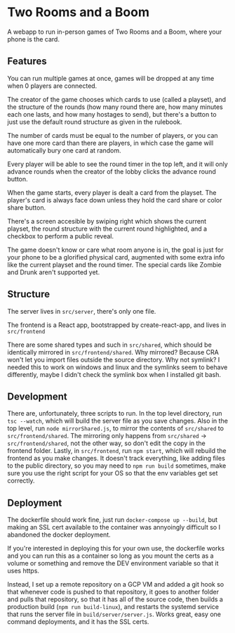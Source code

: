 # Two Rooms and a Boom

A webapp to run in-person games of Two Rooms and a Boom,
where your phone is the card.

## Features

You can run multiple games at once, games will be dropped at any time when 0 players are connected.

The creator of the game chooses which cards to use (called a playset),
and the structure of the rounds (how many round there are, how many minutes each one lasts, and how many hostages to send), but there's a button to just use the default round structure as given in the rulebook.

The number of cards must be equal to the number of players, or you can have one
more card than there are players, in which case the game will automatically bury one card at random.

Every player will be able to see the round timer in the top left, and it will only advance rounds when the creator of the lobby clicks the advance round button.

When the game starts, every player is dealt a card from the playset.
The player's card is always face down unless they hold the card share or color share button.

There's a screen accesible by swiping right which shows the current playset,
the round structure with the current round highlighted, and a checkbox to perform a public reveal.

The game doesn't know or care what room anyone is in, the goal is just for your phone
to be a glorified physical card, augmented with some extra info like the current playset and the round timer.
The special cards like Zombie and Drunk aren't supported yet.

## Structure

The server lives in `src/server`, there's only one file.

The frontend is a React app, bootstrapped by create-react-app, and lives in `src/frontend`

There are some shared types and such in `src/shared`, which should be identically mirrored in `src/frontend/shared`.
Why mirrored? Because CRA won't let you import files outside the source directory. Why not symlink?
I needed this to work on windows and linux and the symlinks seem to behave differently, maybe I didn't check the symlink box when I installed git bash.

## Development

There are, unfortunately, three scripts to run.
In the top level directory, run `tsc --watch`, which will build the server file as you save changes.
Also in the top level, run `node mirrorShared.js`, to mirror the contents of `src/shared` to
`src/frontend/shared`. The mirroring only happens from `src/shared` -> `src/frontend/shared`,
not the other way, so don't edit the copy in the frontend folder.
Lastly, in `src/frontend`, run `npm start`, which will rebuild the frontend as you make changes.
It doesn't track everything, like adding files to the public directory, so you may need to `npm run build`
sometimes, make sure you use the right script for your OS so that the env variables get set correctly.

## Deployment

The dockerfile should work fine, just run `docker-compose up --build`,
but making an SSL cert available to the container was annyoingly difficult
so I abandoned the docker deployment.

If you're interested in deploying this for your own use, the dockerfile works and you can run this as a container
so long as you mount the certs as a volume or something and remove the DEV environment variable
so that it uses https.

Instead, I set up a remote repository on a GCP VM and added a git hook so that whenever
code is pushed to that repository, it goes to another folder and pulls that repository,
so that it has all of the source code, then builds a production build (`npm run build-linux`),
and restarts the systemd service that runs the server file in `build/server/server.js`.
Works great, easy one command deployments, and it has the SSL certs.
